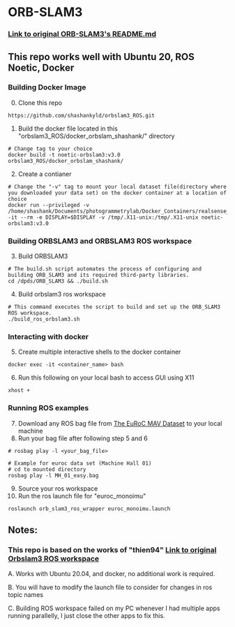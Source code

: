 # ORB-SLAM3 
### [Link to original ORB-SLAM3's README.md](https://github.com/UZ-SLAMLab/ORB_SLAM3)


## This repo works well with Ubuntu 20, ROS Noetic, Docker 

### Building Docker Image 

0. Clone this repo
```
https://github.com/shashankyld/orbslam3_ROS.git
```

1. Build the docker file located in this "orbslam3_ROS/docker_orbslam_shashank/" directory
```
# Change tag to your choice
docker build -t noetic-orbslam3:v3.0  orbslam3_ROS/docker_orbslam_shashank/

```
2. Create a contianer 
```
# Change the "-v" tag to mount your local dataset file(directory where you downloaded your data set) on the docker container at a location of choice
docker run --privileged -v /home/shashank/Documents/photogrammetrylab/Docker_Containers/realsense_container/launch_from_host:/opt/ros/noetic/share/realsense2_camera/launch/from_host/ -it --rm -e DISPLAY=$DISPLAY -v /tmp/.X11-unix:/tmp/.X11-unix noetic-orbslam3:v3.0
```

### Building ORBSLAM3 and ORBSLAM3 ROS workspace
3. Build ORBSLAM3 
```
# The build.sh script automates the process of configuring and building ORB_SLAM3 and its required third-party libraries.
cd /dpds/ORB_SLAM3 && ./build.sh
```

4. Build orbslam3 ros workspace
```
# This command executes the script to build and set up the ORB_SLAM3 ROS workspace.
./build_ros_orbslam3.sh
```

### Interacting with docker
5. Create multiple interactive shells to the docker container
```
docker exec -it <container_name> bash
```
6. Run this following on your local bash to access GUI using X11
```
xhost + 
```


### Running ROS examples

7. Download any ROS bag file from [The EuRoC MAV Dataset](https://projects.asl.ethz.ch/datasets/doku.php?id=kmavvisualinertialdatasets) to your local machine
8. Run your bag file after following step 5 and 6
``` 
# rosbag play -l <your_bag_file>

# Example for euroc data set (Machine Hall 01)
# cd to mounted directory
rosbag play -l MH_01_easy.bag
```
9. Source your ros workspace
10. Run the ros launch file for "euroc_monoimu"
```
roslaunch orb_slam3_ros_wrapper euroc_monoimu.launch
```

## Notes:
### This repo is based on the works of "thien94" [Link to original Orbslam3 ROS workspace](https://github.com/thien94/orb_slam3_ros_wrapper)

A. Works with Ubuntu 20.04, and docker, no additional work is required.

B. You will have to modify the launch file to consider for changes in ros topic names

C. Building ROS workspace failed on my PC whenever I had multiple apps running parallelly, I just close the other apps to fix this.

